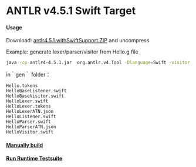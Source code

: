 
# ANTLR v4.5.1 Swift Target

#### Usage
Download: [antlr4.5.1.withSwiftSupport.ZIP](https://github.com/janyou/ANTLR-Swift-Target/releases/download/v0.1/antlr4.5.1.withSwiftSupport.ZIP) and uncompress

Example: generate lexer/parser/visitor from Hello.g file

```bash
java -cp antlr4-4.5.1.jar  org.antlr.v4.Tool -Dlanguage=Swift -visitor -o gen Hello.g4
```

in｀gen｀ folder：

``` 
Hello.tokens
HelloBaseListener.swift
HelloBaseVisitor.swift
HelloLexer.swift
HelloLexer.tokens
HelloLexerATN.json
HelloListener.swift
HelloParser.swift
HelloParserATN.json
HelloVisitor.swift 
```

#### [Manually build]()
#### [Run Runtime Testsuite]()